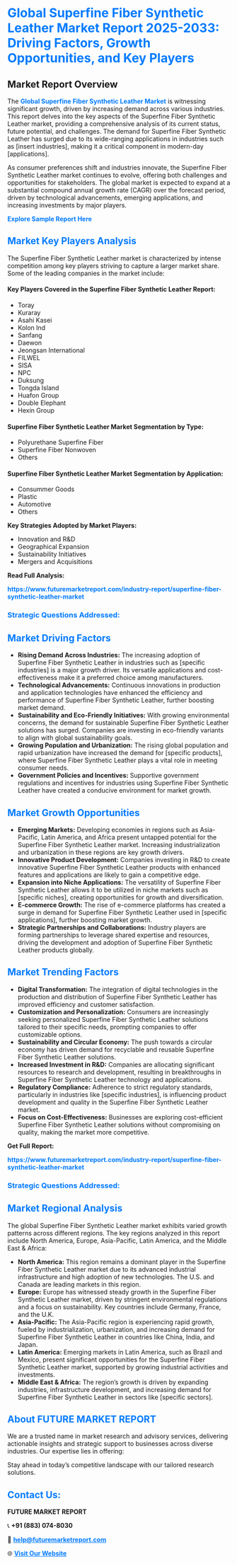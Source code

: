<h1 style="color: #007BFF;">Global Superfine Fiber Synthetic Leather Market Report 2025-2033: Driving Factors, Growth Opportunities, and Key Players</h1>

<section id="overview">
<h2>Market Report Overview</h2>
<p>The <a href="https://www.futuremarketreport.com/industry-report/superfine-fiber-synthetic-leather-market" style="color: #007BFF; text-decoration: none;"><strong>Global Superfine Fiber Synthetic Leather Market</strong></a> is witnessing significant growth, driven by increasing demand across various industries. This report delves into the key aspects of the Superfine Fiber Synthetic Leather market, providing a comprehensive analysis of its current status, future potential, and challenges. The demand for Superfine Fiber Synthetic Leather has surged due to its wide-ranging applications in industries such as [insert industries], making it a critical component in modern-day [applications].</p>
<p>As consumer preferences shift and industries innovate, the Superfine Fiber Synthetic Leather market continues to evolve, offering both challenges and opportunities for stakeholders. The global market is expected to expand at a substantial compound annual growth rate (CAGR) over the forecast period, driven by technological advancements, emerging applications, and increasing investments by major players.</p>
</section>

<section id="overview">
<p><a href="https://www.futuremarketreport.com/request-sample/reportId=53753" style="color: #007BFF; text-decoration: none;"><strong>Explore Sample Report Here</strong></a></p>
</section>

<section id="key-players">
<h2 style="color: #007BFF;">Market Key Players Analysis</h2>
<p>The Superfine Fiber Synthetic Leather market is characterized by intense competition among key players striving to capture a larger market share. Some of the leading companies in the market include:</p>
<h4>Key Players Covered in the Superfine Fiber Synthetic Leather Report:</h4>
<ul><li>Toray</li><li>Kuraray</li><li>Asahi Kasei</li><li>Kolon Ind</li><li>Sanfang</li><li>Daewon</li><li>Jeongsan International</li><li>FILWEL</li><li>SISA</li><li>NPC</li><li>Duksung</li><li>Tongda Island</li><li>Huafon Group</li><li>Double Elephant</li><li>Hexin Group</li></ul>
<h4>Superfine Fiber Synthetic Leather Market Segmentation by Type:</h4>
<ul><li>Polyurethane Superfine Fiber</li><li>Superfine Fiber Nonwoven</li><li>Others</li></ul>

<h4>Superfine Fiber Synthetic Leather Market Segmentation by Application:</h4>
<ul><li>Consummer Goods</li><li>Plastic</li><li>Automotive</li><li>Others</li></ul>
<p><strong>Key Strategies Adopted by Market Players:</strong></p>
<ul>
<li>Innovation and R&D</li>
<li>Geographical Expansion</li>
<li>Sustainability Initiatives</li>
<li>Mergers and Acquisitions</li>
</ul>
</section>

<section>
<p><strong>Read Full Analysis: </strong></p><a href="https://www.futuremarketreport.com/industry-report/superfine-fiber-synthetic-leather-market" style="color: #007BFF; text-decoration: none;"><strong>https://www.futuremarketreport.com/industry-report/superfine-fiber-synthetic-leather-market</strong></a>
<h3 style="color: #007BFF;">Strategic Questions Addressed:</h3>
</section>

<section id="driving-factors">
<h2 style="color: #007BFF;">Market Driving Factors</h2>
<ul>
<li><strong>Rising Demand Across Industries:</strong> The increasing adoption of Superfine Fiber Synthetic Leather in industries such as [specific industries] is a major growth driver. Its versatile applications and cost-effectiveness make it a preferred choice among manufacturers.</li>
<li><strong>Technological Advancements:</strong> Continuous innovations in production and application technologies have enhanced the efficiency and performance of Superfine Fiber Synthetic Leather, further boosting market demand.</li>
<li><strong>Sustainability and Eco-Friendly Initiatives:</strong> With growing environmental concerns, the demand for sustainable Superfine Fiber Synthetic Leather solutions has surged. Companies are investing in eco-friendly variants to align with global sustainability goals.</li>
<li><strong>Growing Population and Urbanization:</strong> The rising global population and rapid urbanization have increased the demand for [specific products], where Superfine Fiber Synthetic Leather plays a vital role in meeting consumer needs.</li>
<li><strong>Government Policies and Incentives:</strong> Supportive government regulations and incentives for industries using Superfine Fiber Synthetic Leather have created a conducive environment for market growth.</li>
</ul>
</section>

<section id="growth-opportunities">
<h2 style="color: #007BFF;">Market Growth Opportunities</h2>
<ul>
<li><strong>Emerging Markets:</strong> Developing economies in regions such as Asia-Pacific, Latin America, and Africa present untapped potential for the Superfine Fiber Synthetic Leather market. Increasing industrialization and urbanization in these regions are key growth drivers.</li>
<li><strong>Innovative Product Development:</strong> Companies investing in R&D to create innovative Superfine Fiber Synthetic Leather products with enhanced features and applications are likely to gain a competitive edge.</li>
<li><strong>Expansion into Niche Applications:</strong> The versatility of Superfine Fiber Synthetic Leather allows it to be utilized in niche markets such as [specific niches], creating opportunities for growth and diversification.</li>
<li><strong>E-commerce Growth:</strong> The rise of e-commerce platforms has created a surge in demand for Superfine Fiber Synthetic Leather used in [specific applications], further boosting market growth.</li>
<li><strong>Strategic Partnerships and Collaborations:</strong> Industry players are forming partnerships to leverage shared expertise and resources, driving the development and adoption of Superfine Fiber Synthetic Leather products globally.</li>
</ul>
</section>

<section id="trending-factors">
<h2 style="color: #007BFF;">Market Trending Factors</h2>
<ul>
<li><strong>Digital Transformation:</strong> The integration of digital technologies in the production and distribution of Superfine Fiber Synthetic Leather has improved efficiency and customer satisfaction.</li>
<li><strong>Customization and Personalization:</strong> Consumers are increasingly seeking personalized Superfine Fiber Synthetic Leather solutions tailored to their specific needs, prompting companies to offer customizable options.</li>
<li><strong>Sustainability and Circular Economy:</strong> The push towards a circular economy has driven demand for recyclable and reusable Superfine Fiber Synthetic Leather solutions.</li>
<li><strong>Increased Investment in R&D:</strong> Companies are allocating significant resources to research and development, resulting in breakthroughs in Superfine Fiber Synthetic Leather technology and applications.</li>
<li><strong>Regulatory Compliance:</strong> Adherence to strict regulatory standards, particularly in industries like [specific industries], is influencing product development and quality in the Superfine Fiber Synthetic Leather market.</li>
<li><strong>Focus on Cost-Effectiveness:</strong> Businesses are exploring cost-efficient Superfine Fiber Synthetic Leather solutions without compromising on quality, making the market more competitive.</li>
</ul>
</section>

<section>
<p><strong>Get Full Report: </strong></p><a href="https://www.futuremarketreport.com/industry-report/superfine-fiber-synthetic-leather-market" style="color: #007BFF; text-decoration: none;"><strong>https://www.futuremarketreport.com/industry-report/superfine-fiber-synthetic-leather-market</strong></a>
<h3 style="color: #007BFF;">Strategic Questions Addressed:</h3>
</section>


<section id="regional-analysis">
<h2 style="color: #007BFF;">Market Regional Analysis</h2>
<p>The global Superfine Fiber Synthetic Leather market exhibits varied growth patterns across different regions. The key regions analyzed in this report include North America, Europe, Asia-Pacific, Latin America, and the Middle East & Africa:</p>
<ul>
<li><strong>North America:</strong> This region remains a dominant player in the Superfine Fiber Synthetic Leather market due to its advanced industrial infrastructure and high adoption of new technologies. The U.S. and Canada are leading markets in this region.</li>
<li><strong>Europe:</strong> Europe has witnessed steady growth in the Superfine Fiber Synthetic Leather market, driven by stringent environmental regulations and a focus on sustainability. Key countries include Germany, France, and the U.K.</li>
<li><strong>Asia-Pacific:</strong> The Asia-Pacific region is experiencing rapid growth, fueled by industrialization, urbanization, and increasing demand for Superfine Fiber Synthetic Leather in countries like China, India, and Japan.</li>
<li><strong>Latin America:</strong> Emerging markets in Latin America, such as Brazil and Mexico, present significant opportunities for the Superfine Fiber Synthetic Leather market, supported by growing industrial activities and investments.</li>
<li><strong>Middle East & Africa:</strong> The region’s growth is driven by expanding industries, infrastructure development, and increasing demand for Superfine Fiber Synthetic Leather in sectors like [specific sectors].</li>
</ul>
</section>

<footer>
<h2 style="color: #007BFF;">About FUTURE MARKET REPORT</h2>
<p>We are a trusted name in market research and advisory services, delivering actionable insights and strategic support to businesses across diverse industries. Our expertise lies in offering:</p>

<p>Stay ahead in today’s competitive landscape with our tailored research solutions.</p>

<h2 style="color: #007BFF;">Contact Us:</h2>
<p><strong>FUTURE MARKET REPORT</strong></p>
<p>📞 <strong>+91 (883) 074-8030</strong></p>
<p>📧 <strong><a href="mailto:help@futuremarketreport.com" style="color: #007BFF;">help@futuremarketreport.com</a></strong></p>
<p>🌐 <strong><a href="https://www.futuremarketreport.com/" style="color: #007BFF;">Visit Our Website</a></strong></p>
</footer>